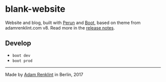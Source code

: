 blank-website
=============

Website and blog, built with [Perun](http://perun.io) and [Boot](http://boot-clj.com/), based on theme from adamrenklint.com v8. Read more in the [release notes](http://adamrenklint.com/v8).

## Develop

- `boot dev`
- `boot prod`

---

Made by [Adam Renklint](http://adamrenklint.com) in Berlin, 2017
